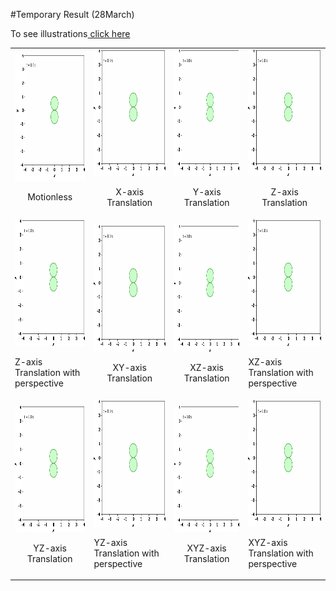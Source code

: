 #Temporary Result (28March)

To see illustrations<a href="https://docs.google.com/document/d/1sPUEbgdDKk0lN3tvGKjdI0X0MHleW4hW2XIJrxzFCg0/edit?usp=sharing" target="_blank"> click here</a>


<table>
  <tr>
    <td>
        <img src="trans/000000.gif" alt="Observation video Ishikawa" style="width:216px;height:202px;">
        <p align="center"> Motionless</p>
    </td>
    <td>
        <img src="trans/100000.gif" alt="Observation video Ishikawa" style="width:216px;height:202px;">
        <p align="center"> X-axis Translation</p>
    </td>
    <td>
        <img src="trans/010000.gif" alt="Observation video Ishikawa" style="width:216px;height:202px;">
        <p align="center"> Y-axis Translation</p>
    </td>
    <td>
        <img src="trans/001000.gif" alt="Observation video Ishikawa" style="width:216px;height:202px;">
        <p align="center"> Z-axis Translation</p>
    </td>
  </tr>
  <tr>
    <td>
        <img src="trans/001000-pers.gif" alt="Observation video Ishikawa" style="width:216px;height:202px;">
        <p> Z-axis Translation with perspective</p>
    </td>
    <td>
        <img src="trans/110000.gif" alt="Observation video Ishikawa" style="width:216px;height:202px;">
        <p align="center"> XY-axis Translation </p>
    </td>
    <td>
        <img src="trans/101000.gif" alt="Observation video Ishikawa" style="width:216px;height:202px;">
        <p align="center"> XZ-axis Translation</p>
    </td>
    <td>
        <img src="trans/101000-pers.gif" alt="Observation video Ishikawa" style="width:216px;height:202px;">
        <p> XZ-axis Translation with perspective</p>
    </td>
  </tr>
     <td>
        <img src="trans/011000.gif" alt="Observation video Ishikawa" style="width:216px;height:202px;">
        <p align="center"> YZ-axis Translation</p>
    </td>
    <td>
        <img src="trans/011000-pers.gif" alt="Observation video Ishikawa" style="width:216px;height:202px;">
        <p> YZ-axis Translation with perspective</p>
    </td>
    <td>
        <img src="trans/111000.gif" alt="Observation video Ishikawa" style="width:216px;height:202px;">
        <p align="center"> XYZ-axis Translation</p>
    </td>
    <td>
        <img src="trans/111000-pers.gif" alt="Observation video Ishikawa" style="width:216px;height:202px;">
        <p> XYZ-axis Translation with perspective</p>
    </td>
  <tr>
  </tr>
</table>